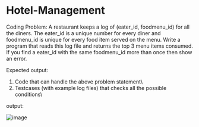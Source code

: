 # Hotel-Management
Coding Problem:
A restaurant keeps a log of (eater_id, foodmenu_id) for all the diners. The eater_id is a unique number for every diner and foodmenu_id is unique for every food item served on the menu. Write a program that reads this log file and returns the top 3 menu items consumed. If you find a eater_id with the same foodmenu_id more than once then show an error.

Expected output:
  1. Code that can handle the above problem statement\
  2. Testcases (with example log files) that checks all the possible conditions\
  
output:

![image](https://user-images.githubusercontent.com/104140133/192694050-b6a2e2d5-8473-446e-b405-4009c3e7d9f2.png)
